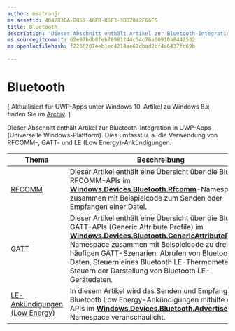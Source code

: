 ```yaml
---
author: msatranjr
ms.assetid: 404783BA-8859-4BFB-86E3-3DD2042E66F5
title: Bluetooth
description: "Dieser Abschnitt enthält Artikel zur Bluetooth-Integration in UWP-Apps (Universelle Windows-Plattform). Dies umfasst u. a. die Verwendung von RFCOMM-, GATT- und LE (Low Energy)-Ankündigungen."
ms.sourcegitcommit: 62e97bdb8feb78981244c54c76a00910a8442532
ms.openlocfilehash: f2266207eeb1ec4214ae62dbad2bf4a6437fd69b

---
```

# Bluetooth

\[ Aktualisiert für UWP-Apps unter Windows 10. Artikel zu Windows 8.x finden Sie im [Archiv](http://go.microsoft.com/fwlink/p/?linkid=619132). \]

Dieser Abschnitt enthält Artikel zur Bluetooth-Integration in UWP-Apps (Universelle Windows-Plattform). Dies umfasst u. a. die Verwendung von RFCOMM-, GATT- und LE (Low Energy)-Ankündigungen.

|Thema|Beschreibung|
|--------|------------------|
| [RFCOMM](send-or-receive-files-with-rfcomm.md)   | Dieser Artikel enthält eine Übersicht über die Bluetooth RFCOMM-APIs im [**Windows.Devices.Bluetooth.Rfcomm**](https://msdn.microsoft.com/library/windows/apps/Dn263529)-Namespace zusammen mit Beispielcode zum Senden oder Empfangen einer Datei. |
| [GATT](gatt-scenarios.md) | Dieser Artikel enthält eine Übersicht über die Bluetooth GATT-APIs (Generic Attribute Profile) im [**Windows.Devices.Bluetooth.GenericAttributeProfile**](https://msdn.microsoft.com/library/windows/apps/Dn297685)-Namespace zusammen mit Beispielcode zu drei häufigen GATT-Szenarien: Abrufen von Bluetooth-Daten, Steuern eines Bluetooth LE-Thermometers und Steuern der Darstellung von Bluetooth LE-Gerätedaten. |
| [LE-Ankündigungen (Low Energy)](ble-beacon.md) | In diesem Artikel wird das Senden und Empfangen von Bluetooth Low Energy-Ankündigungen mithilfe der APIs im [**Windows.Devices.Bluetooth.Advertisement**](https://msdn.microsoft.com/library/windows/apps/Dn894325)-Namespace veranschaulicht.  | 

 




<!--HONumber=Jun16_HO5-->


